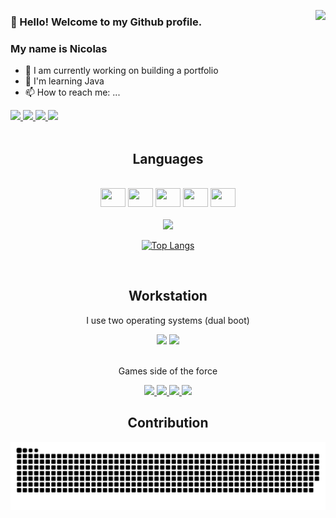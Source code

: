 </p align="center">
  <img align="right" height="200" src="https://media.giphy.com/media/jdOm0IddQuJP2/giphy.gif" />
<p align="center">

<div>
  <h3>👋 Hello! Welcome to my Github profile.</h2>
  <h3>My name is Nicolas</h2>
</div>

- 🔭 I am currently working on building a portfolio
- 🌱 I'm learning Java
- 📫 How to reach me: ...

<div>
  <a href="https://www.linkedin.com/in/nicolas-soares-797847121/" target="_blank">
  <img src="https://img.shields.io/badge/LinkedIn-0077B5?style=for-the-badge&logo=linkedin&logoColor=white" target="_blank">
  </a>
  <a href="mailto:nicolassoares.santos@outlook.com" target="_blank">
  <img src="https://img.shields.io/badge/Microsoft_Outlook-0078D4?style=for-the-badge&logo=microsoft-outlook&logoColor=white" target="_blank">
  </a>
  <a href="https://www.codewars.com/users/NicolasSSantos" target="_blank">
  <img src="https://img.shields.io/badge/Codewars-B1361E?style=for-the-badge&logo=Codewars&logoColor=white" target="_blank">
  </a>
  <a href="https://open.spotify.com/user/nicolassoares.santos" target="_blank">
  <img src="https://img.shields.io/badge/Spotify-1ED760?&style=for-the-badge&logo=spotify&logoColor=white" target="_blank">
  </a>
</div>

<br>

<div align="center">
  <h2>Languages</h2>
</div>

<br>

<div align="center">
  <img aling="center" height="30" width="40" src="https://cdn.jsdelivr.net/gh/devicons/devicon/icons/python/python-original.svg"/>
  <img aling="center" height="30" width="40" src="https://cdn.jsdelivr.net/gh/devicons/devicon/icons/java/java-original.svg"/>
  <img aling="center" height="30" width="40" src="https://cdn.jsdelivr.net/gh/devicons/devicon/icons/javascript/javascript-original.svg"/>
  <img aling="center" height="30" width="40" src="https://cdn.jsdelivr.net/gh/devicons/devicon/icons/html5/html5-original.svg"/>
  <img aling="center" height="30" width="40" src="https://cdn.jsdelivr.net/gh/devicons/devicon/icons/css3/css3-original.svg" />
</div>

<br>

<div align="center">
  <img height="140em"  src="https://github-readme-stats.vercel.app/api/top-langs/?username=NicolasSSantos&count_private=true&layout=compact&theme=dark&hide_title=true"/>
  
  [![Top Langs](https://github-readme-stats.vercel.app/api/top-langs/?username=NicolasSSantos&layout=compact)](https://github.com/NicolasSSantos/github-readme-stats)
</div>



<br>

<div align="center">
  <h2>Workstation</h2>
</div>


<div align="center">
  <p>I use two operating systems (dual boot)</p>
  <img src="https://img.shields.io/badge/Fedora-294172?style=for-the-badge&logo=fedora&logoColor=white"/>
  <img src="https://img.shields.io/badge/Windows-0078D6?style=for-the-badge&logo=windows&logoColor=white"/>
</div>

<br>

<div align="center">
  <p>Games side of the force</p> 
  <a href="https://steamcommunity.com/id/n1kolau/" target="_blank">
  <img src="https://img.shields.io/badge/Steam-000000?style=for-the-badge&logo=steam&logoColor=white" target="_blank">
  </a>
  <a href="" target="_blank">
  <img src="https://img.shields.io/badge/Epic%20Games-313131?style=for-the-badge&logo=Epic%20Games&logoColor=white" target="_blank">
  </a>
  <a href="" target="_blank">
  <img src="https://img.shields.io/badge/Xbox-107C10?style=for-the-badge&logo=xbox&logoColor=white" target="_blank">
  </a>
  <a href="" target="_blank">
  <img src="https://img.shields.io/badge/Riot_Games-D32936?style=for-the-badge&logo=riot-games&logoColor=white" target="_blank">
  </a>
</div>

<h2 align="center">Contribution</h2>

<p align="center">
  <img src="https://github.com/NicolasSSantos/NicolasSSantos/raw/output/github-contribution-grid-snake.svg" alt="snake">
</p>
          

